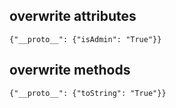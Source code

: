 ## overwrite attributes
`{"__proto__": {"isAdmin": "True"}}`

## overwrite methods
`{"__proto__": {"toString": "True"}}`
